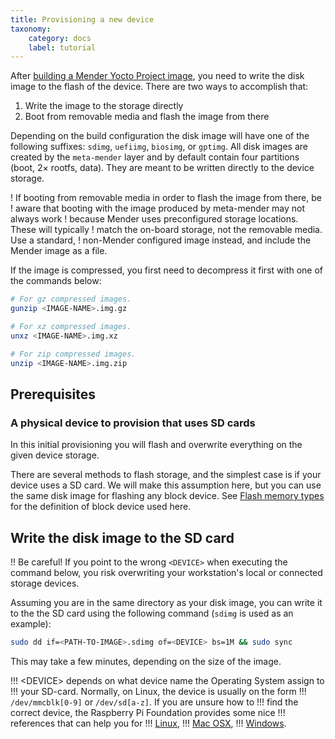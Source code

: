 ```yaml
---
title: Provisioning a new device
taxonomy:
    category: docs
    label: tutorial
---
```


After [building a Mender Yocto Project image](../../05.Operating-System-updates-Yocto-Project/03.Build-for-demo/docs.md#building-the-image), you need to write the disk
image to the flash of the device. There are two ways to accomplish that:

1. Write the image to the storage directly
2. Boot from removable media and flash the image from there

Depending on the build configuration the disk image will have one of the
following suffixes: `sdimg`, `uefiimg`, `biosimg`, or `gptimg`. All disk images are
created by the `meta-mender` layer and by default contain four partitions
(boot, 2× rootfs, data). They are
meant to be written directly to the device storage.

! If booting from removable media in order to flash the image from there, be
! aware that booting with the image produced by meta-mender may not always work
! because Mender uses preconfigured storage locations. These will typically
! match the on-board storage, not the removable media. Use a standard,
! non-Mender configured image instead, and include the Mender image as a file.

If the image is compressed, you first need to decompress it first with one of
the commands below:

```bash
# For gz compressed images.
gunzip <IMAGE-NAME>.img.gz

# For xz compressed images.
unxz <IMAGE-NAME>.img.xz

# For zip compressed images.
unzip <IMAGE-NAME>.img.zip
```

## Prerequisites


### A physical device to provision that uses SD cards

In this initial provisioning you will flash and overwrite everything
on the given device storage.

There are several methods to flash storage, and the simplest case is if your
device uses a SD card. We will make this assumption here, but you can use the
same disk image for flashing any block device. See [Flash memory
types](../../05.Operating-System-updates-Yocto-Project/02.Board-integration/01.Partition-configuration/docs.md#flash-memory-types) 
for the definition of block device used here.



## Write the disk image to the SD card

!! Be careful! If you point to the wrong `<DEVICE>` when executing the command below, you risk overwriting your workstation's local or connected storage devices.

Assuming you are in the same directory as your disk image, you can write it to
the the SD card using the following command (`sdimg` is used as an example):

```bash
sudo dd if=<PATH-TO-IMAGE>.sdimg of=<DEVICE> bs=1M && sudo sync
```

This may take a few minutes, depending on the size of the image.

!!! &lt;DEVICE&gt; depends on what device name the Operating System assign to
!!! your SD-card. Normally, on Linux, the device is usually on the form
!!! `/dev/mmcblk[0-9]` or `/dev/sd[a-z]`. If you are unsure how to
!!! find the correct device, the Raspberry Pi Foundation provides some nice
!!! references that can help you for
!!! [Linux](https://www.raspberrypi.org/documentation/installation/installing-images/linux.md?target=_blank),
!!! [Mac OSX](https://www.raspberrypi.org/documentation/installation/installing-images/mac.md?target=_blank),
!!! [Windows](https://www.raspberrypi.org/documentation/installation/installing-images/windows.md?target=_blank).
